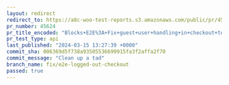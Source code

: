 ```yaml
---
layout: redirect
redirect_to: https://a8c-woo-test-reports.s3.amazonaws.com/public/pr/45624/api/index.html
pr_number: 45624
pr_title_encoded: "Blocks+E2E%3A+Fix+guest+user+handling+in+checkout+tests"
pr_test_type: api
last_published: "2024-03-15 13:27:39 +0000"
commit_sha: 006369d5f738a93505536699915fa3f2affa2f70
commit_message: "Clean up a tad"
branch_name: fix/e2e-logged-out-checkout
passed: true
---
```

